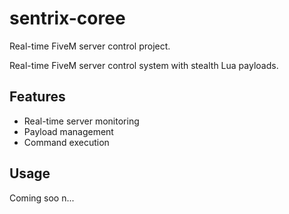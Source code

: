 # sentrix-coree
Real-time FiveM server control project.

Real-time FiveM server control system with stealth Lua payloads.

## Features

- Real-time server monitoring  
- Payload management  
- Command execution

## Usage

Coming soo
n...
